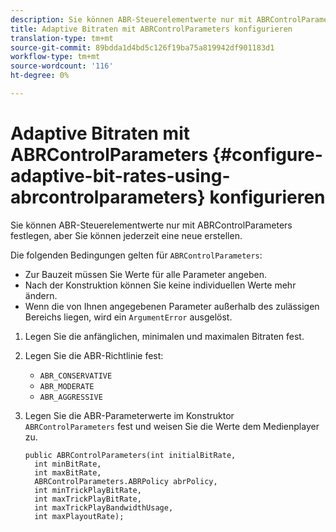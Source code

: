 ```yaml
---
description: Sie können ABR-Steuerelementwerte nur mit ABRControlParameters festlegen, aber Sie können jederzeit eine neue erstellen.
title: Adaptive Bitraten mit ABRControlParameters konfigurieren
translation-type: tm+mt
source-git-commit: 89bdda1d4bd5c126f19ba75a819942df901183d1
workflow-type: tm+mt
source-wordcount: '116'
ht-degree: 0%

---
```



# Adaptive Bitraten mit ABRControlParameters {#configure-adaptive-bit-rates-using-abrcontrolparameters} konfigurieren

Sie können ABR-Steuerelementwerte nur mit ABRControlParameters festlegen, aber Sie können jederzeit eine neue erstellen.

Die folgenden Bedingungen gelten für `ABRControlParameters`:

* Zur Bauzeit müssen Sie Werte für alle Parameter angeben.
* Nach der Konstruktion können Sie keine individuellen Werte mehr ändern.
* Wenn die von Ihnen angegebenen Parameter außerhalb des zulässigen Bereichs liegen, wird ein `ArgumentError` ausgelöst.

1. Legen Sie die anfänglichen, minimalen und maximalen Bitraten fest.
1. Legen Sie die ABR-Richtlinie fest:

   * `ABR_CONSERVATIVE`
   * `ABR_MODERATE`
   * `ABR_AGGRESSIVE`

1. Legen Sie die ABR-Parameterwerte im Konstruktor `ABRControlParameters` fest und weisen Sie die Werte dem Medienplayer zu.

   ```
   public ABRControlParameters(int initialBitRate, 
     int minBitRate, 
     int maxBitRate, 
     ABRControlParameters.ABRPolicy abrPolicy, 
     int minTrickPlayBitRate, 
     int maxTrickPlayBitRate, 
     int maxTrickPlayBandwidthUsage, 
     int maxPlayoutRate);
   ```
